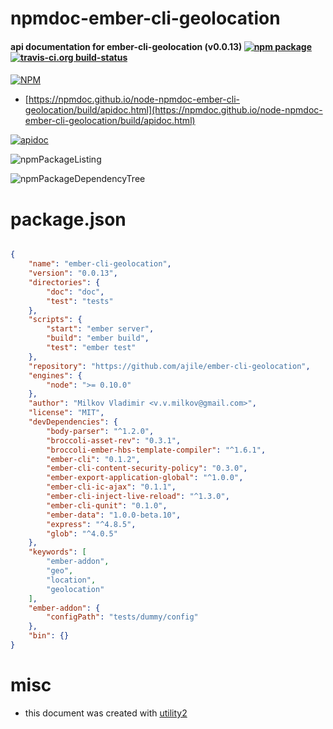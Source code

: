 # npmdoc-ember-cli-geolocation

#### api documentation for  ember-cli-geolocation (v0.0.13)  [![npm package](https://img.shields.io/npm/v/npmdoc-ember-cli-geolocation.svg?style=flat-square)](https://www.npmjs.org/package/npmdoc-ember-cli-geolocation) [![travis-ci.org build-status](https://api.travis-ci.org/npmdoc/node-npmdoc-ember-cli-geolocation.svg)](https://travis-ci.org/npmdoc/node-npmdoc-ember-cli-geolocation)

####

[![NPM](https://nodei.co/npm/ember-cli-geolocation.png?downloads=true&downloadRank=true&stars=true)](https://www.npmjs.com/package/ember-cli-geolocation)

- [https://npmdoc.github.io/node-npmdoc-ember-cli-geolocation/build/apidoc.html](https://npmdoc.github.io/node-npmdoc-ember-cli-geolocation/build/apidoc.html)

[![apidoc](https://npmdoc.github.io/node-npmdoc-ember-cli-geolocation/build/screenCapture.buildCi.browser.%252Ftmp%252Fbuild%252Fapidoc.html.png)](https://npmdoc.github.io/node-npmdoc-ember-cli-geolocation/build/apidoc.html)

![npmPackageListing](https://npmdoc.github.io/node-npmdoc-ember-cli-geolocation/build/screenCapture.npmPackageListing.svg)

![npmPackageDependencyTree](https://npmdoc.github.io/node-npmdoc-ember-cli-geolocation/build/screenCapture.npmPackageDependencyTree.svg)



# package.json

```json

{
    "name": "ember-cli-geolocation",
    "version": "0.0.13",
    "directories": {
        "doc": "doc",
        "test": "tests"
    },
    "scripts": {
        "start": "ember server",
        "build": "ember build",
        "test": "ember test"
    },
    "repository": "https://github.com/ajile/ember-cli-geolocation",
    "engines": {
        "node": ">= 0.10.0"
    },
    "author": "Milkov Vladimir <v.v.milkov@gmail.com>",
    "license": "MIT",
    "devDependencies": {
        "body-parser": "^1.2.0",
        "broccoli-asset-rev": "0.3.1",
        "broccoli-ember-hbs-template-compiler": "^1.6.1",
        "ember-cli": "0.1.2",
        "ember-cli-content-security-policy": "0.3.0",
        "ember-export-application-global": "^1.0.0",
        "ember-cli-ic-ajax": "0.1.1",
        "ember-cli-inject-live-reload": "^1.3.0",
        "ember-cli-qunit": "0.1.0",
        "ember-data": "1.0.0-beta.10",
        "express": "^4.8.5",
        "glob": "^4.0.5"
    },
    "keywords": [
        "ember-addon",
        "geo",
        "location",
        "geolocation"
    ],
    "ember-addon": {
        "configPath": "tests/dummy/config"
    },
    "bin": {}
}
```



# misc
- this document was created with [utility2](https://github.com/kaizhu256/node-utility2)
